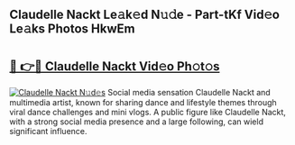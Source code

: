## Claudelle Nackt Le𝚊k𝚎d N𝚞𝚍e - Part-tKf Vid𝚎o Le𝚊ks Photos HkwEm

# <h2><a href="http://fb8ljp.evod.top/?m=Claudelle+Nackt">🔗 👉🔴 Claudelle Nackt Vid𝚎o Ph𝚘t𝚘s</a></h2>

[![Claudelle Nackt N𝚞d𝚎s](https://i.imgur.com/8V9OHl7.gif)](http://fb8ljp.evod.top/?m=Claudelle+Nackt)
Social media sensation Claudelle Nackt and multimedia artist, known for sharing dance and lifestyle themes through viral dance challenges and mini vlogs. A public figure like Claudelle Nackt, with a strong social media presence and a large following, can wield significant influence. 
